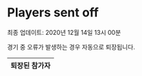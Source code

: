 # Players sent off
최종 업데이트: 2020년 12월 14일 13시 00분


경기 중 오류가 발생하는 경우 자동으로 퇴장됩니다.


| 퇴장된 참가자 |
|:---:|